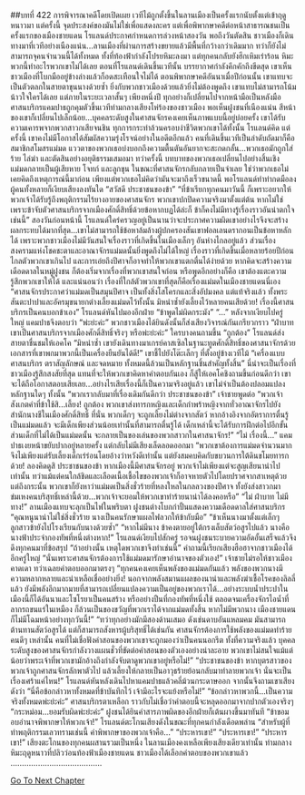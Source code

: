 ##บทที่ 422 การพิจารณาคดีโดยเปิดเผย
เวทีไม้ถูกตั้งขึ้นในลานเมืองเป็นครั้งแรกนับตั้งแต่เข้าฤดูหนาวมา แต่ครั้งนี้ จุดประสงค์ของมันไม่ใช่เพื่อแสดงละคร แต่เพื่อพิพากษาคดีต่อหน้าสาธารณชนเป็นครั้งแรกของเมืองชายแดน
โรแลนด์ประกาศกำหนดการล่วงหน้าสองวัน พอถึงวันตัดสิน ชาวเมืองก็เดินทางมาที่เวทีอย่างเนืองแน่น...ลานเมืองที่ผ่านการสร้างขยายแล้วมีพื้นที่กว้างกว่าเดิมมาก ทว่าก็ยังไม่สามารถจุคนจำนวนนี้ได้ทั้งหมด ทั้งที่ท้องฟ้ากำลังโปรยหิมะลงมา แต่ทุกคนกลับยังฮึกเหิมเร่าร้อน หิมะพวกนี้ทำอะไรพวกเขาไม่ได้เลย
ตอนที่โรแลนด์เดินขึ้นเวทีนั้น บรรยากาศกำลังคึกคักถึงขีดสุด
เขาเห็นชาวเมืองที่โบกมืออยู่ข้างล่างแล้วก็อดสะเทือนใจไม่ได้ ตอนพิพากษาคดีอันนาเมื่อปีก่อนนั้น เขาแทบจะเป็นตัวตลกในสายตาขุนนางด้วยซ้ำ ยิ่งกับพวกชาวเมืองด้วยแล้วยิ่งไม่ต้องพูดถึง เขาแทบไม่สามารถโน้มน้าวใจใครได้เลย แต่ภายในระยะเวลาสั้นๆ เพียงหนึ่งปี ทุกอย่างก็เปลี่ยนไปจากหน้ามือเป็นหลังมือ
ศาสนบริกรแคมปาธถูกคุมตัวขึ้นเวทีท่ามกลางเสียงโห่ร้องของชาวเมือง พอเห็นฝูงชนที่เนืองแน่น สีหน้าของเขาก็เปลี่ยนไปเล็กน้อย...บุคคลระดับสูงในศาสนจักรคงเคยเห็นภาพแบบนี้อยู่บ่อยครั้ง เขาได้รับความเคารพจากพวกสาวกเสียจนชิน ทุกการกระทำล้วนครอบงำชีวิตพวกเขาได้ทั้งนั้น โรแลนด์คิด แต่ครั้งนี้ เขาคงไม่มีโอกาสได้สัมผัสความรุ่งโรจน์อย่างในอดีตอีกแล้ว
คนที่เดินขึ้นเวทีเป็นลำดับถัดมาก็คือสมาชิกสโมสรแม่มด แววตาของพวกเธอบ่งบอกถึงความตื้นตันอันยากจะสะกดกลั้น...พวกเธอมักถูกใส่ร้าย ไล่ฆ่า และตัดสินอย่างอยุติธรรมเสมอมา ทว่าครั้งนี้ บทบาทของพวกเธอเปลี่ยนไปอย่างสิ้นเชิง แม่มดกลายเป็นผู้เสียหาย โจทก์ และลูกขุน ในขณะที่ศาสนจักรกลับกลายเป็นจำเลย ใช่ว่าพวกเธอไม่เคยคิดถึงเหตุการณ์นี้มาก่อน เพียงแต่พวกเธอไม่คิดว่ามันจะมาถึงเร็วขนาดนี้
พอโรแลนด์ทำท่ากดมือลง ผู้คนทั้งหลายก็เงียบเสียงลงทันใด
“สวัสดี ประชาชนของข้า”
“ที่ข้าเรียกทุกคนมาวันนี้ ก็เพราะอยากให้พวกเจ้าได้รับรู้ถึงพฤติกรรมไร้ยางอายของศาสนจักร พวกเขาปกปิดความจริงมาตั้งแต่ต้น หากไม่ใช่เพราะข้าจับตัวศาสนบริกรจากเมืองศักดิ์สิทธิ์ด้วยข้อหากบฏได้ล่ะก็ ข้าก็คงไม่มีทางรู้เรื่องราวอันน่าตกใจเช่นนี้”
สองวันก่อนหน้านี้ โรแลนด์ใคร่ครวญอยู่เป็นนานว่าจะประกาศความผิดเขาอย่างไรจึงจะสร้างผลกระทบได้มากที่สุด...เขาไม่สามารถใช้ข้อหาล้มล้างผู้ปกครองสันเขาฟอลเลนดรากอนเป็นข้อหาหลักได้ เพราะพวกชาวเมืองไม่มีวันสนใจเรื่องราวที่เกิดขึ้นในเมืองเล็กๆ อันห่างไกลอยู่แล้ว ส่วนเรื่องสงครามแห่งโชคชะตาและอาณาจักรแม่มดนั้นยิ่งพูดถึงไม่ได้ใหญ่ เรื่องราวที่เกิดขึ้นเมื่อหลายร้อยปีก่อนไกลตัวพวกเขาเกินไป และการเอ่ยถึงปีศาจก็อาจทำให้พวกเขาแตกตื่นได้ง่ายด้วย หากคิดจะสร้างความเดือดดาลในหมู่ฝูงชน ก็ต้องเริ่มจากเรื่องที่พวกเขาสนใจก่อน
หรือพูดอีกอย่างก็คือ เขาต้องแตะความรู้สึกพวกเขาให้ได้
และแน่นอนว่า เรื่องที่ใกล้ตัวพวกเขาที่สุดก็คือเรื่องแม่มดในเมืองชายแดนนี่เอง
“ศาสนจักรประกาศว่าแม่มดเป็นสมุนปีศาจ เป็นทั้งสิ่งโสโครกและสิ่งอัปมงคล แต่แท้จริงแล้ว ทั้งพระสันตะปาปาและอัครมุขนายกต่างเลี้ยงแม่มดไว้ทั้งนั้น มิหนำซ้ำยังเลี้ยงไว้หลายคนเสียด้วย! เรื่องนี้ศาสนบริกรเป็นคนบอกข้าเอง” โรแลนด์หันไปมองอีกฝ่าย “ข้าพูดไม่ผิดกระมัง”
“...” หลังจากเงียบไปครู่ใหญ่ แคมปาธจึงตอบว่า “พ่ะย่ะค่ะ”
พวกชาวเมืองได้ยินดังนั้นก็ส่งเสียงวิจารณ์กันเกรียวกราว
“ฝ่าบาท เขาเป็นศาสนบริกรจากเมืองศักดิ์สิทธิ์จริงๆ หรือพ่ะย่ะค่ะ” ใครบางคนถามขึ้น
“ถูกต้อง” โรแลนด์ส่งสายตาชื่นชมให้เอคโค “มิหนำซ้ำ เขายังเดินทางมาเกรย์คาสเซิลในฐานะทูตศักดิ์สิทธิ์ของศาสนาจักรด้วย เอกสารที่เขาพกมาพวกนี้เป็นเครื่องยืนยันได้ดี!” เขาชี้ไปยังโต๊ะเล็กๆ ที่ตั้งอยู่ข้างเวทีไม้ “เครื่องแบบศาสนบริกร ตราสัญลักษณ์ และจดหมาย ทั้งหมดนี้ล้วนเป็นหลักฐานชิ้นสำคัญทั้งสิ้น”
นี่น่าจะเป็นเรื่องที่ชาวเมืองรู้สึกสงสัยที่สุด แทนที่จะให้พวกเขาคิดหาคำตอบกันเอง ก็สู้ให้เอคโคชิงถามขึ้นก่อนดีกว่า เขาจะได้ถือโอกาสตอบเสียเลย...อย่างไรเสียเรื่องนี้ก็เป็นความจริงอยู่แล้ว เขาไม่จำเป็นต้องปลอมแปลงหลักฐานใดๆ ทั้งนั้น
“พวกเรากลับมาที่เรื่องเดิมกันดีกว่า ประชาชนของข้า” เจ้าชายพูดต่อ “พวกเจ้าสังเกตคำที่ข้าใช้สิ...เลี้ยง! ถูกต้อง พวกเขาส่งทารกหญิงและเด็กกำพร้าหญิงจากทั่วอาณาจักรไปยังสำนักนางชีในเมืองศักดิ์สิทธิ์ ที่นั่น พวกเด็กๆ จะถูกเลี้ยงไม่ต่างจากสัตว์ หากอ้างอิงจากอัตราการตื่นรู้เป็นแม่มดแล้ว จะมีเด็กเพียงส่วนน้อยเท่านั้นที่สามารถตื่นรู้ได้ เด็กเหล่านี้จะได้รับการฝึกต่อไปอีกขั้น ส่วนเด็กที่ไม่ได้เป็นแม่มดนั้น จะกลายเป็นของเล่นของพวกสาวกในศาสนาจักร!”
“ไม่ เรื่องนี้...” แคมปาธเงยหน้าขยับปากอยู่หลายครั้ง แต่กลับไม่มีเสียงเล็ดลอดออกมา
“พวกเขาต้องการแม่มดจำนวนมาก จึงไม่เพียงแต่รับเลี้ยงเด็กเร่ร่อนโดยอ้างว่าหวังดีเท่านั้น แต่ยังสมคบคิดกับขบวนการใต้ดินขโมยทารกด้วย! ลองคิดดูสิ ประชาชนของข้า หากเมืองนี้มีศาสนจักรอยู่ พวกเจ้าไม่เพียงแต่จะสูญเสียนาน่าไปเท่านั้น ทว่าแม้แต่คนใกล้ชิดและเลือดเนื้อเชื้อไขของพวกเจ้าก็อาจหายตัวไปโดยปราศจากสาเหตุด้วย แต่ถึงกระนั้น พวกเขาก็ยังหาว่าแม่มดเป็นสิ่งชั่วร้ายที่หลงใหลในกลลวงของปีศาจ ทั้งยังส่งสาวกมาข่มเหงคนบริสุทธิ์เหล่านี้ด้วย...พวกเจ้าจะยอมให้พวกเขาทำร้ายนาน่าได้ลงคอหรือ”
“ไม่ ฝ่าบาท ไม่มีทาง!”
ลานเมืองแทบจะลุกเป็นไฟในพริบตา ฝูงชนต่างโบกกำปั้นแสดงความเดือดดาลใส่ศาสนบริกร
“คุณหนูนาน่าไม่ใช่สิ่งชั่วร้าย นางเป็นคนรักษาแผลไฟลวกให้ข้ากับมือ”
“ข้าเห็นนางมาตั้งแต่เล็กๆ ลูกสาวข้ายังไปโรงเรียนกับนางด้วยซ้ำ”
“หากไม่มีนาง ข้าคงตายอยู่ใต้กรงเล็บสัตว์อสูรไปแล้ว นางคือนางฟ้าประจำกองทัพที่หนึ่งต่างหาก!”
โรแลนด์เงียบไปสักครู่ รอจนฝูงชนระบายความอัดอั้นเสร็จแล้วจึงดึงทุกคนมาที่ข้อสรุป “ถ้าอย่างนั้น เหตุใดพวกเขาจึงทำเช่นนี้”
คำถามนี้เรียกเสียงฮือฮาจากชาวเมืองได้อีกครู่ใหญ่
“นั่นเพราะศาสนจักรต้องการใช้แม่มดมารักษาอำนาจของตัวเอง!” เจ้าชายไม่รอให้ชาวเมืองคาดเดา ทว่าเฉลยคำตอบออกมาตรงๆ “ทุกคนคงเคยเห็นพลังของแม่มดกันแล้ว พลังของพวกนางมีความหลากหลายและน่าเหลือเชื่ออย่างยิ่ง! นอกจากพลังสมานแผลของนาน่าและพลังฆ่าเชื้อโรคของลิลลี่แล้ว ยังมีพลังอีกมากมายที่สามารถเปลี่ยนแปลงความเป็นอยู่ของพวกเราได้...อย่างระบบน้ำประปาในเมืองนี้ก็ได้อันนาและโซโรยาเป็นคนสร้าง หรืออย่างปืนที่กองทัพที่หนึ่งใช้ ตลอดจนเครื่องจักรไอน้ำที่ลากรถขนแร่ในเหมือง ก็ล้วนเป็นของขวัญที่พวกเราได้จากแม่มดทั้งสิ้น หากไม่มีพวกนาง เมืองชายแดนก็ไม่มีโฉมหน้าอย่างทุกวันนี้!”
“ทว่าทุกอย่างมักมีสองด้านเสมอ ดังเช่นดาบอันแหลมคม มันสามารถต้านทานสัตว์อสูรได้ แต่ก็สามารถสังหารผู้บริสุทธิ์ได้เช่นกัน ศาสนจักรต้องการใช้พลังของแม่มดทำร้ายคนดีๆ เหล่านั้น คนที่ไม่เชื่อฟังคำสอนของพวกเขาจะถูกมองว่าเป็นคนนอกรีต ทั้งที่ความจริงแล้ว บุคคลระดับสูงของศาสนจักรกำลังวางแผนชั่วที่ขัดต่อคำสอนของตัวเองอย่างน่าละอาย พวกเขาไม่สนใจแม้แต่น้อยว่าพระเจ้าที่พวกเขามักอ้างถึงกำลังจับตาดูพวกเขาอยู่หรือไม่!”
“ประชาชนของข้า หากบุตรสาวของพวกเจ้าถูกศาสนจักรลักพาตัวไป แล้วเลี้ยงให้กลายเป็นอาวุธร้ายย้อนกลับมาทำลายพวกเจ้า นั่นจะเป็นเรื่องเศร้าแค่ไหน!”
โรแลนด์หันหลังเดินไปหาแคมปาธแล้วคลี่ม้วนกระดาษออก จากนั้นจึงถามเขาเสียงดังว่า “นี่คือข้อกล่าวหาทั้งหมดที่ข้าบันทึกไว้ เจ้ามีอะไรจะแย้งหรือไม่!”
“ข้อกล่าวหาพวกนี้...เป็นความจริงทั้งหมดพ่ะย่ะค่ะ” ศาสนบริกรตาเหลือก ราวกับไม่เชื่อว่าคำตอบนี้จะหลุดออกมาจากปากตัวเองจริงๆ “กระหม่อม...ยอมรับผิดพ่ะย่ะค่ะ”
ฝูงชนได้ยินคำสารภาพผิดของอีกฝ่ายก็เต้นผางขึ้นมาทันที
“ข้าขอมอบอำนาจพิพากษาให้พวกเจ้า!” โรแลนด์ตะโกนเสียงดังในขณะที่ทุกคนกำลังเดือดพล่าน “สำหรับผู้ที่ทำพฤติกรรมเลวทรามเช่นนี้ คำพิพากษาของพวกเจ้าคือ...”
“ประหารเขา!”
“ประหารเขา!”
“ประหารเขา!”
เสียงตะโกนของทุกคนผสานรวมเป็นหนึ่ง ในลานเมืองคงเหลือเพียงเสียงเดียวเท่านั้น
ท่ามกลางหิมะฤดูหนาวที่ปลิวว่อนท้องฟ้าเมืองชายแดน ชาวเมืองได้เลือกคำตอบของพวกเขาแล้ว
………………………………….




[Go To Next Chapter]( ./335.md)
